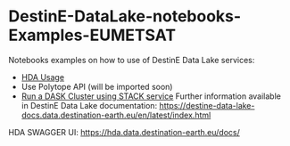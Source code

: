 # DestinE-DataLake-notebooks-Examples-EUMETSAT

Notebooks examples on how to use of DestinE Data Lake services:
- [HDA Usage](https://github.com/destination-earth/DestinE-DataLake-notebooks-examples-EUMETSAT/blob/main/HarmonizedDataAccess_tutorial_notebook.ipynb)
- Use Polytope API (will be imported soon)
- [Run a DASK Cluster using STACK service](https://github.com/destination-earth/DestinE-DataLake-notebooks-examples-EUMETSAT/blob/main/DEDL_StackService_Dask.ipynb)
Further information available in DestinE Data Lake documentation: https://destine-data-lake-docs.data.destination-earth.eu/en/latest/index.html

HDA SWAGGER UI: https://hda.data.destination-earth.eu/docs/

